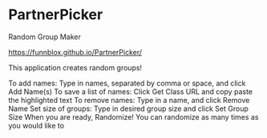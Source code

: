 
# PartnerPicker
Random Group Maker

https://funnblox.github.io/PartnerPicker/

This application creates random groups!

To add names: Type in names, separated by comma or space, and click Add Name(s)
To save a list of names: Click Get Class URL and copy paste the highlighted text
To remove names: Type in a name, and click Remove Name
Set size of groups: Type in desired group size and click Set Group Size
When you are ready, Randomize!
You can randomize as many times as you would like to
